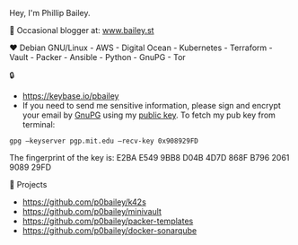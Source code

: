 Hey, I'm Phillip Bailey.

:pencil: Occasional blogger at: www.bailey.st

:heart: Debian GNU/Linux - AWS - Digital Ocean - Kubernetes - Terraform - Vault - Packer - Ansible - Python - GnuPG - Tor

:lock:
- https://keybase.io/pbailey
- If you need to send me sensitive information, please sign and encrypt your email by [GnuPG](https://www.gnupg.org/) using my [public key](https://pgp.mit.edu/pks/lookup?op=get&search=0x92E36BFF). To fetch my pub key from terminal:

`gpg –keyserver pgp.mit.edu –recv-key 0x908929FD`

The fingerprint of the key is: E2BA E549 9BB8 D04B 4D7D  868F B796 2061 9089 29FD

:hammer: Projects
- https://github.com/p0bailey/k42s
- https://github.com/p0bailey/minivault
- https://github.com/p0bailey/packer-templates
- https://github.com/p0bailey/docker-sonarqube
